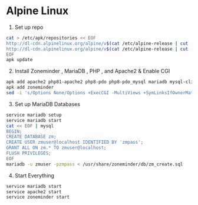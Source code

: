 # Alpine Linux
1. Set up repo
  ```bash
  cat > /etc/apk/repositories << EOF
  http://dl-cdn.alpinelinux.org/alpine/v$(cat /etc/alpine-release | cut -d'.' -f1,2)/main
  http://dl-cdn.alpinelinux.org/alpine/v$(cat /etc/alpine-release | cut -d'.' -f1,2)/community
  EOF
  apk update
  ```
    
2. Install Zoneminder , MariaDB , PHP , and Apache2 & Enable CGI
  ```bash
  apk add apache2 php81-apache2 php8-pdo php8-pdo_mysql mariadb mysql-client  php81-fpm php81-pdo php81-pdo_mysql
  apk add zoneminder
  sed -i 's/Options None/Options +ExecCGI -MultiViews +SymLinksIfOwnerMatch/' /etc/apache2/httpd.conf
  ```

3. Set up MariaDB Databases
  ```bash
  service mariadb setup
  service mariadb start
  cat << EOF | mysql
  BEGIN;
  CREATE DATABASE zm;
  CREATE USER zmuser@localhost IDENTIFIED BY 'zmpass';
  GRANT ALL ON zm.* TO zmuser@localhost;
  FLUSH PRIVILEGES;
  EOF
  mariadb -u zmuser -pzmpass < /usr/share/zoneminder/db/zm_create.sql
  ```

4. Start Everything
  ```bash
  service mariadb start
  service apache2 start
  service zoneminder start
  ```